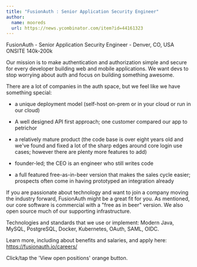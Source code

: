 ```yaml
---
title: "FusionAuth : Senior Application Security Engineer"
author:
  name: mooreds
  url: https://news.ycombinator.com/item?id=44161323
---
```

FusionAuth - Senior Application Security Engineer - Denver, CO, USA ONSITE  140k-200k

Our mission is to make authentication and authorization simple and secure for every developer building web and mobile applications. We want devs to stop worrying about auth and focus on building something awesome.

There are a lot of companies in the auth space, but we feel like we have something special:

* a unique deployment model (self-host on-prem or in your cloud or run in our cloud)

* A well designed API first approach; one customer compared our app to petrichor

* a relatively mature product (the code base is over eight years old and we&#x27;ve found and fixed a lot of the sharp edges around core login use cases; however there are plenty more features to add)

* founder-led; the CEO is an engineer who still writes code

* a full featured free-as-in-beer version that makes the sales cycle easier; prospects often come in having prototyped an integration already

If you are passionate about technology and want to join a company moving the industry forward, FusionAuth might be a great fit for you. As mentioned, our core software is commercial with a &quot;free as in beer&quot; version. We also open source much of our supporting infrastructure.

Technologies and standards that we use or implement: Modern Java, MySQL, PostgreSQL, Docker, Kubernetes, OAuth, SAML, OIDC.

Learn more, including about benefits and salaries, and apply here: <a href="https:&#x2F;&#x2F;fusionauth.io&#x2F;careers&#x2F;" rel="nofollow">https:&#x2F;&#x2F;fusionauth.io&#x2F;careers&#x2F;</a>

Click&#x2F;tap the &#x27;View open positions&#x27; orange button.
<JobApplication />

